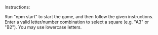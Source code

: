 Instructions:

Run "npm start" to start the game, and then follow the given instructions.
Enter a valid letter/number combination to select a square (e.g. "A3" or "B2").
You may use lowercase letters.
